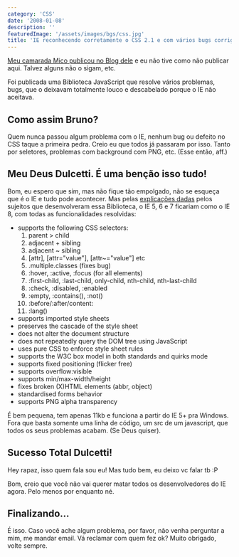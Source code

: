 ```yaml
---
category: 'CSS'
date: '2008-01-08'
description: ''
featuredImage: '/assets/images/bgs/css.jpg'
title: 'IE reconhecendo corretamente o CSS 2.1 e com vários bugs corrigidos'
---
```


[Meu camarada Mico publicou no Blog dele](http://www.elmicox.com/2008/contornar-varios-bugs-do-ie-numa-tacada-so/) e eu não tive como não publicar aqui. Talvez alguns não o sigam, etc.

Foi publicada uma Biblioteca JavaScript que resolve vários problemas, bugs, que o deixavam totalmente louco e descabelado porque o IE não aceitava.

## Como assim Bruno?

Quem nunca passou algum problema com o IE, nenhum bug ou defeito no CSS taque a primeira pedra. Creio eu que todos já passaram por isso. Tanto por seletores, problemas com background com PNG, etc. (Esse então, aff.)

## Meu Deus Dulcetti. É uma benção isso tudo!

Bom, eu espero que sim, mas não fique tão empolgado, não se esqueça que é o IE e tudo pode acontecer. Mas pelas [explicações dadas](http://dean.edwards.name/IE7/) pelos sujeitos que desenvolveram essa Biblioteca, o IE 5, 6 e 7 ficariam como o IE 8, com todas as funcionalidades resolvidas:

- supports the following CSS selectors:
  1. parent > child
  2. adjacent + sibling
  3. adjacent ~ sibling
  4. \[attr\], \[attr="value"\], \[attr~="value"\] etc
  5. .multiple.classes (fixes bug)
  6. :hover, :active, :focus (for all elements)
  7. :first-child, :last-child, only-child, nth-child, nth-last-child
  8. :check, :disabled, :enabled
  9. :empty, :contains(), :not()
  10. :before/:after/content:
  11. :lang()
- supports imported style sheets
- preserves the cascade of the style sheet
- does not alter the document structure
- does not repeatedly query the DOM tree using JavaScript
- uses pure CSS to enforce style sheet rules
- supports the W3C box model in both standards and quirks mode
- supports fixed positioning (flicker free)
- supports overflow:visible
- supports min/max-width/height
- fixes broken (X)HTML elements (abbr, object)
- standardised forms behavior
- supports PNG alpha transparency

É bem pequena, tem apenas 11kb e funciona a partir do IE 5+ pra Windows. Fora que basta somente uma linha de código, um src de um javascript, que todos os seus problemas acabam. (Se Deus quiser).

<!--\[if lt IE 8\]>
<script src="http://ie7-js.googlecode.com/svn/version/xx.x/IE8.js" type="text/javascript"></script>
<!\[endif\]-->

## Sucesso Total Dulcetti!

Hey rapaz, isso quem fala sou eu! Mas tudo bem, eu deixo vc falar tb :P

Bom, creio que você não vai querer matar todos os desenvolvedores do IE agora. Pelo menos por enquanto né.

## Finalizando...

É isso. Caso você ache algum problema, por favor, não venha perguntar a mim, me mandar email. Vá reclamar com quem fez ok? Muito obrigado, volte sempre.
